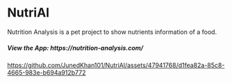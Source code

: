 # NutriAl
Nutrition Analysis is a pet project to show nutrients information of a food.

<h5>View the App: https://nutrition-analysis.com/</h5>

https://github.com/JunedKhan101/NutriAl/assets/47941768/d1fea82a-85c8-4665-983e-b694a912b772

